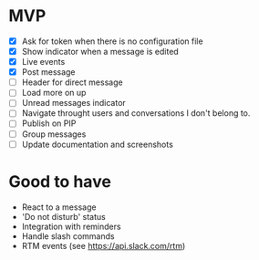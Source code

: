 # MVP

- [x] Ask for token when there is no configuration file
- [x] Show indicator when a message is edited
- [x] Live events
- [x] Post message
- [ ] Header for direct message
- [ ] Load more on up
- [ ] Unread messages indicator
- [ ] Navigate throught users and conversations I don't belong to.
- [ ] Publish on PIP
- [ ] Group messages
- [ ] Update documentation and screenshots

# Good to have

- React to a message
- 'Do not disturb' status
- Integration with reminders
- Handle slash commands
- RTM events (see https://api.slack.com/rtm)